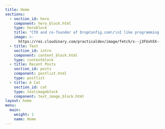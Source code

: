 ```yaml
---
title: Home
sections:
  - section_id: hero
    component: hero_block.html
    type: heroblock
    title: "CTO and co-founder of DropConfig.com\r\nI like programming and typically video games too!\r\n\r\nHe/Him"
    image: >-
      https://res.cloudinary.com/practicaldev/image/fetch/s--j3FUxh5X--/c_fill,f_auto,fl_progressive,h_320,q_auto,w_320/https://thepracticaldev.s3.amazonaws.com/uploads/user/profile_image/98815/704ffa56-bcf5-4450-ae6f-05c873b23fa5.jpg
  - title: Text
    section_id: intro
    component: content_block.html
    type: contentblock
  - title: Recent Posts
    section_id: posts
    component: postlist.html
    type: postlist
  - title: A Cat
    section_id: cat
    type: textimageblock
    component: text_image_block.html
layout: home
menu:
  main:
    weight: 1
    name: Home
---
```

